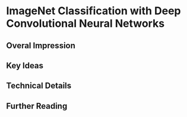 # ImageNet Classification with Deep Convolutional Neural Networks
## Overal Impression
## Key Ideas
## Technical Details
## Further Reading


